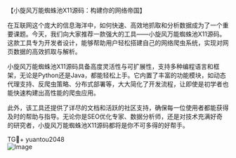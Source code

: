 【小旋风万能蜘蛛池X11源码：构建你的网络帝国】

在互联网这个庞大的信息海洋中，如何快速、高效地抓取和分析数据成为了一个重要课题。今天，我们向大家推荐一款强大的工具——小旋风万能蜘蛛池X11源码。这款工具专为开发者设计，能够帮助用户轻松搭建自己的网络爬虫系统，实现对网页数据的高效抓取与解析。

小旋风万能蜘蛛池X11源码具备高度灵活性与可扩展性，支持多种编程语言和框架，无论是Python还是Java，都能轻松上手。它内置了丰富的功能模块，如动态代理支持、反爬虫策略、分布式部署等，大大简化了开发流程，让即使是初学者也能快速构建出高性能的爬虫应用。

此外，该工具还提供了详尽的文档和活跃的社区支持，确保每一位使用者都能获得及时的帮助与指导。无论你是SEO优化专家、数据分析师，还是对技术充满好奇的研究者，小旋风万能蜘蛛池X11源码都将是你不可多得的好帮手。

TG💪+ yuantou2048  
![Image](https://github.com/user-attachments/assets/42a5a4a5-fea9-4a1d-8aa0-73e57e430cca)